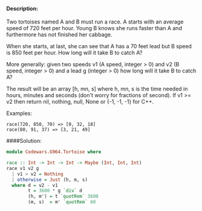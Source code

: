 #### Description:

Two tortoises named A and B must run a race. A starts with an average speed of 720 feet per hour. Young B knows she runs faster than A and furthermore has not finished her cabbage.

When she starts, at last, she can see that A has a 70 feet lead but B speed is 850 feet per hour. How long will it take B to catch A?

More generally: given two speeds v1 (A speed, integer > 0) and v2 (B speed, integer > 0) and a lead g (integer > 0) how long will it take B to catch A?

The result will be an array [h, mn, s] where h, mn, s is the time needed in hours, minutes and seconds (don't worry for fractions of second). If v1 >= v2 then return nil, nothing, null, None or {-1, -1, -1} for C++.

Examples:

```
race(720, 850, 70) => [0, 32, 18]
race(80, 91, 37) => [3, 21, 49]
```

####Solution:

```Haskell
module Codewars.G964.Tortoise where

race :: Int -> Int -> Int -> Maybe (Int, Int, Int)
race v1 v2 g
  | v1 > v2 = Nothing
  | otherwise = Just (h, m, s)
  where d = v2 - v1
        t = 3600 * g `div` d
        (h, m') = t `quotRem` 3600
        (m, s)  = m' `quotRem` 60
```
